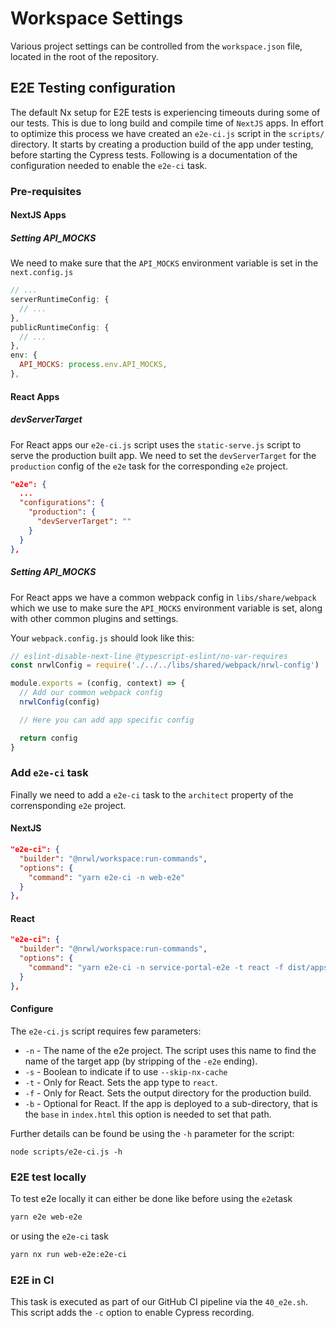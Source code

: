 # Workspace Settings

Various project settings can be controlled from the `workspace.json`
file, located in the root of the repository.

## E2E Testing configuration

The default Nx setup for E2E tests is experiencing timeouts during some of our tests. This is due to long build and compile time of `NextJS` apps.
In effort to optimize this process we have created an `e2e-ci.js` script
in the `scripts/` directory. It starts by creating a production build
of the app under testing, before starting the Cypress tests. Following
is a documentation of the configuration needed to enable the `e2e-ci` task.

### Pre-requisites

#### NextJS Apps

##### Setting API_MOCKS

We need to make sure that the `API_MOCKS` environment variable is set in
the `next.config.js`

```javascript
// ...
serverRuntimeConfig: {
  // ...
},
publicRuntimeConfig: {
  // ...
},
env: {
  API_MOCKS: process.env.API_MOCKS,
},
```

#### React Apps

##### devServerTarget

For React apps our `e2e-ci.js` script uses the `static-serve.js`
script to serve the production built app. We need to set the
`devServerTarget` for the `production` config of the `e2e` task
for the corresponding `e2e` project.

```json
"e2e": {
  ...
  "configurations": {
    "production": {
      "devServerTarget": ""
    }
  }
},
```

##### Setting API_MOCKS

For React apps we have a common webpack config in `libs/share/webpack`
which we use to make sure the `API_MOCKS` environment variable is set,
along with other common plugins and settings.

Your `webpack.config.js` should look like this:

```javascript
// eslint-disable-next-line @typescript-eslint/no-var-requires
const nrwlConfig = require('./../../libs/shared/webpack/nrwl-config')

module.exports = (config, context) => {
  // Add our common webpack config
  nrwlConfig(config)

  // Here you can add app specific config

  return config
}
```

### Add `e2e-ci` task

Finally we need to add a `e2e-ci` task to the `architect` property
of the corrensponding `e2e` project.

#### NextJS

```json
"e2e-ci": {
  "builder": "@nrwl/workspace:run-commands",
  "options": {
    "command": "yarn e2e-ci -n web-e2e"
  }
},
```

#### React

```json
"e2e-ci": {
  "builder": "@nrwl/workspace:run-commands",
  "options": {
    "command": "yarn e2e-ci -n service-portal-e2e -t react -f dist/apps/service-portal -b /minarsidur"
  }
},
```

#### Configure

The `e2e-ci.js` script requires few parameters:

- `-n` - The name of the e2e project. The script uses this name to find
  the name of the target app (by stripping of the `-e2e` ending).
- `-s` - Boolean to indicate if to use `--skip-nx-cache`
- `-t` - Only for React. Sets the app type to `react`.
- `-f` - Only for React. Sets the output directory for the production build.
- `-b` - Optional for React. If the app is deployed to a sub-directory,
  that is the `base` in `index.html` this option is needed to
  set that path.

Further details can be found be using the `-h` parameter for the script:

```
node scripts/e2e-ci.js -h
```

### E2E test locally

To test e2e locally it can either be done like before using the `e2e`task

```bash
yarn e2e web-e2e
```

or using the `e2e-ci` task

```bash
yarn nx run web-e2e:e2e-ci
```

### E2E in CI

This task is executed as part of our GitHub CI pipeline via the `40_e2e.sh`.
This script adds the `-c` option to enable Cypress recording.
